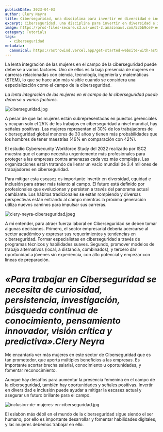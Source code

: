 ```yaml
---
publishDate: 2023-04-03
author: Clery Neyra
title: Ciberseguridad, una disciplina para invertir en diversidad e inclusión
excerpt: Ciberseguridad, una disciplina para invertir en diversidad e inclusión
image: https://prod-files-secure.s3.us-west-2.amazonaws.com/535b9ce9-ec39-4b60-a4f9-da6e2775deec/df1211a0-a990-4f06-bedb-ddb90b7cb62f/clery-neyra-ciberseguridad.jpeg?X-Amz-Algorithm=AWS4-HMAC-SHA256&X-Amz-Content-Sha256=UNSIGNED-PAYLOAD&X-Amz-Credential=AKIAT73L2G45HZZMZUHI%2F20240428%2Fus-west-2%2Fs3%2Faws4_request&X-Amz-Date=20240428T125135Z&X-Amz-Expires=3600&X-Amz-Signature=156424aa7acb6c3ceb85ba3e4b2975831e40e8067f5d560baac59d11b491539f&X-Amz-SignedHeaders=host&x-id=GetObject
category: Tutorials
tags: 
  - ciberseguridad
metadata:
  canonical: https://astrowind.vercel.app/get-started-website-with-astro-tailwind-css
---
```


La lenta integración de las mujeres en el campo de la ciberseguridad puede deberse a varios factores. Uno de ellos es la baja presencia de mujeres en carreras relacionadas con ciencia, tecnología, ingeniería y matemáticas (STEM), lo que se hace aún más visible cuando se considera una especialización como el campo de la ciberseguridad.


_La lenta integración de las mujeres en el campo de la ciberseguridad puede deberse a varios factores._


![ciberseguridad.jpg](https://cleryneyravera.com/wp-content/uploads/2023/04/ciberseguridad.jpg?w=1024)


A pesar de que las mujeres están subrepresentadas en puestos gerenciales y ocupan solo el 25% de los trabajos en ciberseguridad a nivel mundial, hay señales positivas. Las mujeres representan el 30% de los trabajadores de ciberseguridad global menores de 30 años y tienen más probabilidades que los hombres de tener maestrías (49% en comparación con 42%).


El estudio Cybersecurity Workforce Study del 2022 realizado por ISC2 muestra que el campo necesita urgentemente más profesionales para proteger a las empresas contra amenazas cada vez más complejas. Las organizaciones están tratando de llenar un vacío mundial de 3.4 millones de trabajadores en ciberseguridad.


Para mitigar esta escasez es importante invertir en diversidad, equidad e inclusión para atraer más talento al campo. El futuro está definido por profesionales que evolucionan y persisten a través del panorama actual cambiante. Los hábitos tradicionales se están rompiendo y diversas perspectivas están entrando al campo mientras la próxima generación utiliza nuevos caminos para impulsar sus carreras.


![clery-neyra-ciberseguridad.jpeg](https://cleryneyravera.com/wp-content/uploads/2023/04/clery-neyra-ciberseguridad.jpeg?w=1023)


A mi entender, para atraer fuerza laboral en Ciberseguridad se deben tomar algunas decisiones. Primero, el sector empresarial debería acercarse al sector académico y expresar sus requerimientos y tendencias en ciberseguridad. Formar especialistas en ciberseguridad a través de programas técnicos y habilidades suaves. Segundo, promover modelos de trabajo alternativos (local, a distancia, combinados), y tercero dar oportunidad a jóvenes sin experiencia, con alto potencial y empezar con líneas de preparación.


# _**«Para trabajar en Ciberseguridad se necesita de curiosidad, persistencia, investigación, búsqueda continua de conocimiento, pensamiento innovador, visión crítica y predictiva».Clery Neyra**_


Me encantaría ver más mujeres en este sector de Ciberseguridad que es tan prometedor, que aporta múltiples beneficios a las empresas. Es importante acortar brecha salarial, conocimiento u oportunidades, y fomentar reconocimiento.


Aunque hay desafíos para aumentar la presencia femenina en el campo de la ciberseguridad, también hay oportunidades y señales positivas. Invertir en diversidad e inclusión puede ayudar a mitigar la escasez actual y asegurar un futuro brillante para el campo.


![inclusion-de-mujeres-en-ciberseguridad.jpg](https://cleryneyravera.com/wp-content/uploads/2023/04/inclusion-de-mujeres-en-ciberseguridad.jpg?w=1024)


El eslabón más débil en el mundo de la ciberseguridad sigue siendo el ser humano, por ello es importante desarrollar y fomentar habilidades digitales, y las mujeres debemos trabajar en ello.

